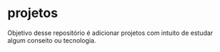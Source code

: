 # projetos
Objetivo desse repositório é adicionar projetos com intuito de estudar algum conseito ou tecnologia.
